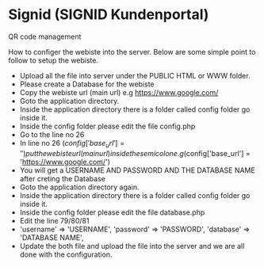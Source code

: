 # Signid (SIGNID Kundenportal)
QR code management

How to configer the webiste into the server. Below are some simple point to follow to setup the webiste.

- Upload all the file into server under the PUBLIC HTML or WWW folder.
- Please create a Database for the webiste 
- Copy the webiste url (main url)  e.g https://www.google.com/
- Goto the application directory.
- Inside the application directory there is a folder called config folder go inside it.
- Inside the config folder please edit the file config.php
- Go to the line no 26
- In line no 26 ($config['base_url'] = '') put the webiste url (main url) inside the semicolon e.g ($config['base_url'] = 'https://www.google.com/')
- You will get a USERNAME AND PASSWORD AND THE DATABASE NAME after creting the Database
- Goto the application directory again.
- Inside the application directory there is a folder called config folder go inside it.
- Inside the config folder please edit the file database.php
- Edit the line 79/80/81
- 'username' => 'USERNAME',
  'password' => 'PASSWORD',
  'database' => 'DATABASE NAME',
- Update the both file and upload the file into the server and we are all done with the configuration.

